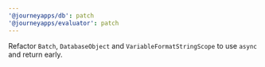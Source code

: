 ```yaml
---
'@journeyapps/db': patch
'@journeyapps/evaluator': patch
---
```


Refactor `Batch`, `DatabaseObject` and `VariableFormatStringScope` to use `async` and return early.